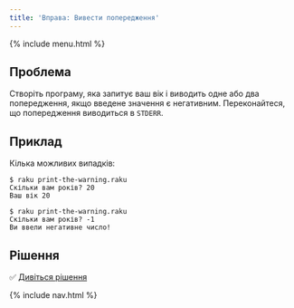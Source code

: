 ```yaml
---
title: 'Вправа: Вивести попередження'
---
```


{% include menu.html %}

## Проблема

Створіть програму, яка запитує ваш вік і виводить одне або два попередження, якщо введене значення є негативним. Переконайтеся, що попередження виводиться в `STDERR`.

## Приклад

Кілька можливих випадків:

```console
$ raku print-the-warning.raku
Скільки вам років? 20
Ваш вік 20

$ raku print-the-warning.raku
Скільки вам років? -1
Ви ввели негативне число!
```

## Рішення

✅ [Дивіться рішення](solution)

{% include nav.html %}